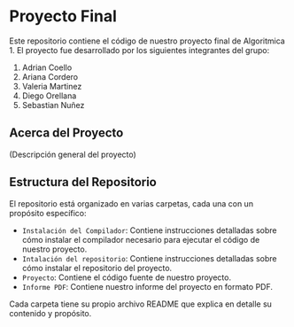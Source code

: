 # Proyecto Final

Este repositorio contiene el código de nuestro proyecto final de Algoritmica 1. El proyecto fue desarrollado por los siguientes integrantes del grupo:

1. Adrian Coello 
2. Ariana Cordero
3. Valeria Martinez
4. Diego Orellana
5. Sebastian Nuñez

## Acerca del Proyecto

(Descripción general del proyecto)

## Estructura del Repositorio

El repositorio está organizado en varias carpetas, cada una con un propósito específico:

- `Instalación del Compilador`: Contiene instrucciones detalladas sobre cómo instalar el compilador necesario para ejecutar el código de nuestro proyecto.
- `Intalación del repositorio`: Contiene instrucciones detalladas sobre cómo instalar el repositorio del proyecto.
- `Proyecto`: Contiene el código fuente de nuestro proyecto.
- `Informe PDF`: Contiene nuestro informe del proyecto en formato PDF.

Cada carpeta tiene su propio archivo README que explica en detalle su contenido y propósito.



